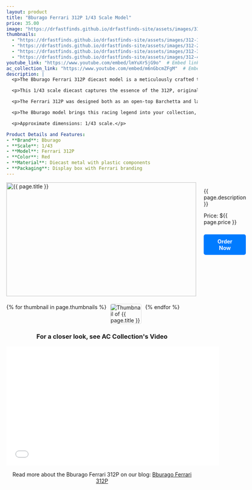 ```yaml
---
layout: product
title: "Bburago Ferrari 312P 1/43 Scale Model"
price: 35.00
image: "https://drfastfinds.github.io/drfastfinds-site/assets/images/312.jpg"  # Main image
thumbnails:
  - "https://drfastfinds.github.io/drfastfinds-site/assets/images/312-1.jpg"
  - "https://drfastfinds.github.io/drfastfinds-site/assets/images/312-2.jpg"
  - "https://drfastfinds.github.io/drfastfinds-site/assets/images/312-3.jpg"
  - "https://drfastfinds.github.io/drfastfinds-site/assets/images/312-4.jpg"
youtube_link: "https://www.youtube.com/embed/lmYuXr5jG9o"  # Embed link for the Ferrari 312P
ac_collection_link: "https://www.youtube.com/embed/m6nGbcmZFgM"  # Embed link for AC Collection
description: |
  <p>The Bburago Ferrari 312P diecast model is a meticulously crafted tribute to one of Ferrari’s iconic racing cars from the late 1960s. Known for its sleek design and powerful V12 engine, the Ferrari 312P was Ferrari's entry into the highly competitive Group 6 Prototype-Sports Car category, aiming to regain dominance after boycotting the 1968 sports car season.</p>

  <p>This 1/43 scale diecast captures the essence of the 312P, originally equipped with a 3.0L V12 engine, mid-mounted for optimal weight distribution and performance. The car made its debut at the 1969 12 Hours of Sebring, where it secured a second-place finish with drivers Mario Andretti and Chris Amon. It was a promising start that signaled Ferrari’s return to endurance racing glory.</p>

  <p>The Ferrari 312P was designed both as an open-top Barchetta and later as a closed-top Berlinetta, showcasing Ferrari's adaptability in creating aerodynamic solutions to improve performance. Its short-lived racing career spanned key races, including the 24 Hours of Le Mans, where it faced off against fierce competitors like the Porsche 908 and the emerging Porsche 917. Despite its challenges, the 312P remains a symbol of Ferrari's dedication to motorsport excellence.</p>

  <p>The Bburago model brings this racing legend into your collection, reflecting the fine details of the Ferrari 312P’s body, interior, and engine layout. Whether you're a die-hard Ferrari fan or a collector of motorsport history, this model is a must-have piece.</p>

  <p>Approximate dimensions: 1/43 scale.</p>

Product Details and Features:
- **Brand**: Bburago
- **Scale**: 1/43
- **Model**: Ferrari 312P
- **Color**: Red
- **Material**: Diecast metal with plastic components
- **Packaging**: Display box with Ferrari branding
---
```


<div class="product-detail">
    <div class="product-image-box">
        <img class="main-image" src="{{ page.image }}" alt="{{ page.title }}">
    </div>
    <div class="product-text">
        <p>{{ page.description }}</p>
        <p>Price: ${{ page.price }}</p>
        <a href="{{ site.baseurl }}/order" class="buy-now">Order Now</a>
    </div>
</div>

<div class="thumbnail-carousel">
    {% for thumbnail in page.thumbnails %}
    <img class="thumbnail" src="{{ thumbnail }}" alt="Thumbnail of {{ page.title }}">
    {% endfor %}
</div>

<div class="youtube-link">
    <h3>For a closer look, see AC Collection's Video</h3>
    <iframe width='560' height='315' src='{{ page.ac_collection_link }}' frameborder='0' allowfullscreen></iframe>
</div>

<div style="text-align: center;">
    <p>Read more about the Bburago Ferrari 312P on our blog: 
        <a href="https://drfastfinds.github.io/drfastfinds-site/collectibles/diecast/ferrari/bburago/312p/2024/09/25/bburago-ferrari-312p.html" target="_blank">Bburago Ferrari 312P</a>
    </p>
</div>

<style>
.product-detail {
    display: flex;
    align-items: flex-start;
    gap: 20px;
    margin-bottom: 20px;
}

.product-image-box {
    flex-shrink: 0;
    width: 500px; 
    height: 300px; 
    overflow: hidden; 
}

.main-image {
    width: 100%; 
    height: 100%; 
    object-fit: contain; 
    display: block;
}

.product-text {
    max-width: 400px;
    flex-grow: 1;
}

.thumbnail-carousel {
    margin-top: 20px;
    display: flex;
    flex-wrap: wrap; 
    gap: 10px;
    justify-content: flex-start;
}

.thumbnail {
    max-width: 80px;
    cursor: pointer;
    border: 1px solid #ddd;
    border-radius: 4px;
}

.youtube-link {
    text-align: center;
    margin-top: 20px;
}

.buy-now {
    display: inline-block;
    padding: 10px 20px;
    margin-top: 10px;
    background-color: #007bff;
    color: #fff;
    text-decoration: none;
    border-radius: 5px;
    font-weight: bold;
    text-align: center;
}

.buy-now:hover {
    background-color: #0056b3;
}
</style>

<script>
document.addEventListener('DOMContentLoaded', function() {
    const mainImage = document.querySelector('.main-image');
    const thumbnails = document.querySelectorAll('.thumbnail');

    thumbnails.forEach(thumbnail => {
        thumbnail.addEventListener('click', function() {
            mainImage.src = this.src;
        });
    });
});
</script>
